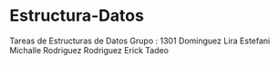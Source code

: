 # Estructura-Datos
Tareas de Estructuras de Datos 
Grupo : 1301
Dominguez Lira Estefani Michalle
Rodriguez Rodriguez Erick Tadeo
